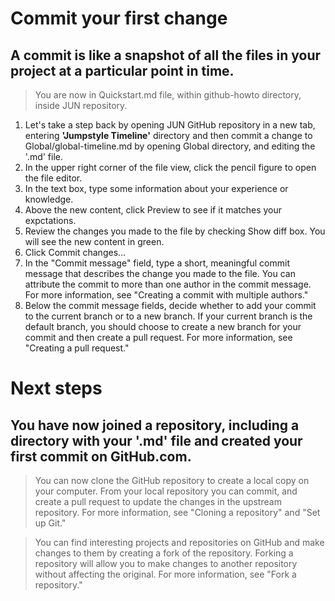 # Commit your first change

## A commit is like a snapshot of all the files in your project at a particular point in time.

> You are now in Quickstart.md file, within github-howto directory, inside JUN repository.

1. Let's take a step back by opening JUN GitHub repository in a new tab, entering **'Jumpstyle Timeline'** directory and then commit a change to Global/global-timeline.md by opening Global directory, and editing the '.md' file.
2. In the upper right corner of the file view, click the pencil figure to open the file editor.
3. In the text box, type some information about your experience or knowledge.
4. Above the new content, click Preview to see if it matches your expctations.
5. Review the changes you made to the file by checking Show diff box. You will see the new content in green.
6. Click Commit changes...
7. In the "Commit message" field, type a short, meaningful commit message that describes the change you made to the file. You can attribute the commit to more than one author in the commit message. For more information, see "Creating a commit with multiple authors."
8. Below the commit message fields, decide whether to add your commit to the current branch or to a new branch. If your current branch is the default branch, you should choose to create a new branch for your commit and then create a pull request. For more information, see "Creating a pull request."

# Next steps
## You have now joined a repository, including a directory with your '.md' file and created your first commit on GitHub.com.

> You can now clone the GitHub repository to create a local copy on your computer. From your local repository you can commit, and create a pull request to update the changes in the upstream repository. For more information, see "Cloning a repository" and "Set up Git."

> You can find interesting projects and repositories on GitHub and make changes to them by creating a fork of the repository. Forking a repository will allow you to make changes to another repository without affecting the original. For more information, see "Fork a repository."
